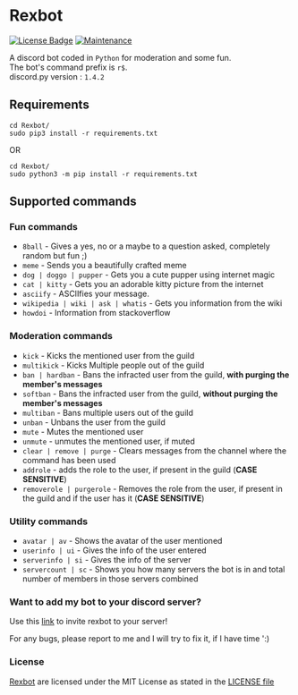 # Rexbot
[![License Badge](https://img.shields.io/badge/license-MIT-blue.svg)](LICENSE)
[![Maintenance](https://img.shields.io/badge/Maintained%3F-yes-green.svg)](CHANGELOG)

A discord bot coded in `Python` for moderation and some fun.  
The bot's command prefix is `r$`.  
discord.py version : `1.4.2`


## Requirements

```
cd Rexbot/
sudo pip3 install -r requirements.txt
```
OR
```
cd Rexbot/
sudo python3 -m pip install -r requirements.txt
```

## Supported commands

### Fun commands

- `8ball` - Gives a yes, no or a maybe to a question asked, completely random but fun ;) 
- `meme` - Sends you a beautifully crafted meme
- `dog | doggo | pupper` - Gets you a cute pupper using internet magic
- `cat | kitty` - Gets you an adorable kitty picture from the internet
- `asciify` - ASCIIfies your message.
- `wikipedia | wiki | ask | whatis` - Gets you information from the wiki
- `howdoi` - Information from stackoverflow

### Moderation commands

- `kick` - Kicks the mentioned user from the guild
- `multikick` - Kicks Multiple people out of the guild
- `ban | hardban` - Bans the infracted user from the guild, **with purging the member's messages**
- `softban` - Bans the infracted user from the guild, **without purging the member's messages**
- `multiban` - Bans multiple users out of the guild
- `unban` - Unbans the user from the guild
- `mute` - Mutes the mentioned user 
- `unmute` - unmutes the mentioned user, if muted
- `clear | remove | purge` - Clears messages from the channel where the command has been used
- `addrole` - adds the role to the user, if present in the guild (**CASE SENSITIVE**)
- `removerole | purgerole` - Removes the role from the user, if present in the guild and if the user has it (**CASE SENSITIVE**)

### Utility commands

- `avatar | av` - Shows the avatar of the user mentioned
- `userinfo | ui` - Gives the info of the user entered
- `serverinfo | si` - Gives the info of the server
- `servercount | sc` - Shows you how many servers the bot is in and total number of members in those servers combined


### Want to add my bot to your discord server?

Use this [link](https://discord.com/api/oauth2/authorize?client_id=732538419787595846&permissions=8&scope=bot) to invite rexbot to your server!  



For any bugs, please report to me and I will try to fix it, if I have time ':)


### License

[Rexbot](https://github.com/0xcabrex/Rexbot) are licensed under the MIT License as stated in the [LICENSE file](LICENSE)